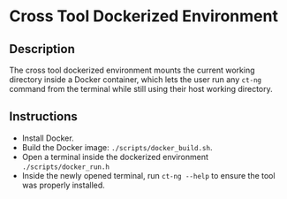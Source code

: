 
# Cross Tool Dockerized Environment
## Description
The cross tool dockerized environment mounts the current working directory
inside a Docker container, which lets the user run any `ct-ng` command from the
terminal while still using their host working directory.

## Instructions
- Install Docker.
- Build the Docker image: `./scripts/docker_build.sh`.
- Open a terminal inside the dockerized environment `./scripts/docker_run.h`
- Inside the newly opened terminal, run `ct-ng --help` to ensure the tool was
properly installed.

